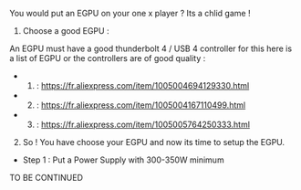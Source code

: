 You would put an EGPU on your one x player ? Its a chlid game ! 

1. Choose a good EGPU : 

An EGPU must have a good thunderbolt 4 / USB 4 controller 
for this here is a list of EGPU or the controllers are of good quality :

- 1. : https://fr.aliexpress.com/item/1005004694129330.html

- 2. : https://fr.aliexpress.com/item/1005004167110499.html

- 3. : https://fr.aliexpress.com/item/1005005764250333.html

2. So ! You have choose your EGPU and now its time to setup the EGPU.

- Step 1 : Put a Power Supply with 300-350W minimum 

TO BE CONTINUED





